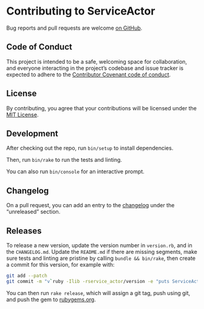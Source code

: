 # Contributing to ServiceActor

Bug reports and pull requests are welcome
[on GitHub](https://github.com/sunny/actor).

## Code of Conduct

This project is intended to be a safe, welcoming space for collaboration, and
everyone interacting in the project’s codebase and issue tracker is expected to
adhere to the [Contributor Covenant code of
conduct](https://github.com/sunny/actor/blob/main/CODE_OF_CONDUCT.md).

## License

By contributing, you agree that your contributions will be licensed under the
[MIT License](https://choosealicense.com/licenses/mit/).

## Development

After checking out the repo, run `bin/setup` to install dependencies.

Then, run `bin/rake` to run the tests and linting.

You can also run `bin/console` for an interactive prompt.

## Changelog

On a pull request, you can add an entry to the
[changelog](https://github.com/sunny/actor/blob/main/CHANGELOG.md) under the
“unreleased” section.

## Releases

To release a new version, update the version number in `version.rb`, and in the
`CHANGELOG.md`. Update the `README.md` if there are missing segments, make sure
tests and linting are pristine by calling `bundle && bin/rake`, then create a
commit for this version, for example with:

```sh
git add --patch
git commit -m "v`ruby -Ilib -rservice_actor/version -e "puts ServiceActor::VERSION"` 🎉"
```

You can then run `rake release`, which will assign a git tag, push using git,
and push the gem to [rubygems.org](https://rubygems.org).
